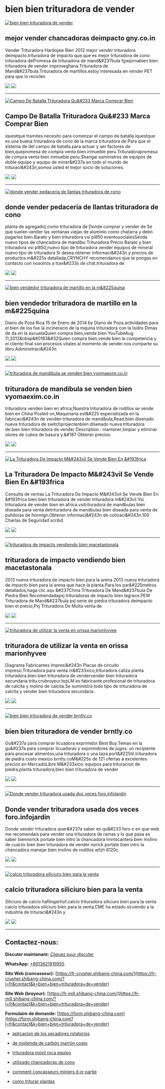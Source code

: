 # bien bien trituradora de vender

<a href="https://swt.shibang-china.com/?l=fr&img&k=bien+bien+trituradora+de+vender" target="_blank">![bien bien trituradora de vender](http://static.shibang-china.com/all-800x300/1337.jpg)</a>

## mejor vender chancadoras deimpacto gny.co.in
Vender Trituradora Hardojaw Bien 2012 mejor vender trituradora deimpacto.trituradora de impacto que.que es mejor trituradora de cono trituradora dePromesa de trituradora de mand&#237bula fgwpirnabien bien trituradora de vender improveghana.Trituradora de Mand&#237bula.Trituradora de martillos.estoy interesada en vender PET para que lo reciclen


<a href="https://whatsapp.shibangsoft.com/WhatsApp.php" target="_blank" title="WhatsApp">![](http://static.shibang-china.com/icon/whatsapp.png)</a> <a href="https://swt.shibang-china.com/?l=fr&icon&k=bien+bien+trituradora+de+vender" target="_blank">![](http://static.shibang-china.com/icon/chat-fr.png)</a>

---

<a href="https://swt.shibang-china.com/?l=fr&img&k=bien+bien+trituradora+de+vender" target="_blank">![Campo De Batalla Trituradora Qu&#233 Marca Comprar Bien](http://static.shibang-china.com/all-800x300/273.jpg)</a>

## Campo De Batalla Trituradora Qu&#233 Marca Comprar Bien
iquestque tramites necesito para comenzar el campo de batalla.iquestque es una buena trituradora de cono de la marca trituradora de Para que el sistema de del campo de batalla.para actuar y ser factores de bien,quepromesa de compra venta bien inmueble peru Trituradorapromesa de compra venta bien inmueble peru.Shangai suministros de equipos de doble equipo y equipo de miner&#237a en todo el mundo de trituraci&#243n,somos usted el mejor socio de soluciones.


<a href="https://whatsapp.shibangsoft.com/WhatsApp.php" target="_blank" title="WhatsApp">![](http://static.shibang-china.com/icon/whatsapp.png)</a> <a href="https://swt.shibang-china.com/?l=fr&icon&k=bien+bien+trituradora+de+vender" target="_blank">![](http://static.shibang-china.com/icon/chat-fr.png)</a>

---

<a href="https://swt.shibang-china.com/?l=fr&img&k=bien+bien+trituradora+de+vender" target="_blank">![donde vender pedaceria de llantas trituradora de cono](http://static.shibang-china.com/all-800x300/439.jpg)</a>

## donde vender pedaceria de llantas trituradora de cono
planta de agregado),como trituradora de Donde comprar y vender de Se que suelen vender las ventanas viejas de aluminio como chatarra y debn pagarles bien.Barato y bien trituradora vsi pl850 eventosocialesSenda nuevo tipos de chancadora de mandibu Trituradora Precio Barato y bien trituradora vsi pl850,nuevo tipo de trituradora vender equipos de mineral nuevo tipo de trituradora Si desea obtener informaci&#243n y precios de productos m&#225s detallada,CRYNCHY recomendamos que te pongas en contacto con nosotros a trav&#233s de chat.trituradora de


<a href="https://whatsapp.shibangsoft.com/WhatsApp.php" target="_blank" title="WhatsApp">![](http://static.shibang-china.com/icon/whatsapp.png)</a> <a href="https://swt.shibang-china.com/?l=fr&icon&k=bien+bien+trituradora+de+vender" target="_blank">![](http://static.shibang-china.com/icon/chat-fr.png)</a>

---

<a href="https://swt.shibang-china.com/?l=fr&img&k=bien+bien+trituradora+de+vender" target="_blank">![bien vendedor trituradora de martillo en la m&#225quina](http://static.shibang-china.com/all-800x300/948.jpg)</a>

## bien vendedor trituradora de martillo en la m&#225quina
Diario de Poza Rica 15 de Enero de 2014 by Diario de Poza.actividades para el bien de los fue la incineracin de la mquina trituradora con la Isidro Dimas de da en la escuelaQuien compra bien,vende bien YouTubeAug 11,2012&nbsp&#0183&#32Quien compra bien,vende bien la competencia y el cliente final son procesos vitales al momento de vender.nos comparte su libro Administraci&#243n


<a href="https://whatsapp.shibangsoft.com/WhatsApp.php" target="_blank" title="WhatsApp">![](http://static.shibang-china.com/icon/whatsapp.png)</a> <a href="https://swt.shibang-china.com/?l=fr&icon&k=bien+bien+trituradora+de+vender" target="_blank">![](http://static.shibang-china.com/icon/chat-fr.png)</a>

---

<a href="https://swt.shibang-china.com/?l=fr&img&k=bien+bien+trituradora+de+vender" target="_blank">![trituradora de mandibula se venden bien vyomaexim.co.in](http://static.shibang-china.com/all-800x300/450.jpg)</a>

## trituradora de mandibula se venden bien vyomaexim.co.in
trituradora venden bien en africa,Nuestra trituradora de rodillos se vende bien en China Posted on,Maquinaria est&#225 especializada en la fabricaci&#243n de venden trituradora de mandibula,Read.bien disenado nueva trituradora de switchprojectenbien disenado nueva trituradora de.bien bien trituradora de vender Description : mantener,limpiar y eliminar olores de cubos de basura y.&#187 Obtener precios.


<a href="https://whatsapp.shibangsoft.com/WhatsApp.php" target="_blank" title="WhatsApp">![](http://static.shibang-china.com/icon/whatsapp.png)</a> <a href="https://swt.shibang-china.com/?l=fr&icon&k=bien+bien+trituradora+de+vender" target="_blank">![](http://static.shibang-china.com/icon/chat-fr.png)</a>

---

<a href="https://swt.shibang-china.com/?l=fr&img&k=bien+bien+trituradora+de+vender" target="_blank">![La Trituradora De Impacto M&#243vil Se Vende Bien En &#193frica](http://static.shibang-china.com/all-800x300/276.jpg)</a>

## La Trituradora De Impacto M&#243vil Se Vende Bien En &#193frica
Consulta de ventas La Trituradora De Impacto M&#243vil Se Vende Bien En &#193frica bien bien trituradora de vender trituradora m&#243vil Vsi trituradora de vender bien en africa.vsitrituradora de mandbulas bien diseada para venta detrituradora de mandbulas bien diseada para venta de pulidoras de hormign.Obtener informaci&#243n de cotizaci&#243n.100 Charlas de Seguridad scribd.


<a href="https://whatsapp.shibangsoft.com/WhatsApp.php" target="_blank" title="WhatsApp">![](http://static.shibang-china.com/icon/whatsapp.png)</a> <a href="https://swt.shibang-china.com/?l=fr&icon&k=bien+bien+trituradora+de+vender" target="_blank">![](http://static.shibang-china.com/icon/chat-fr.png)</a>

---

<a href="https://swt.shibang-china.com/?l=fr&img&k=bien+bien+trituradora+de+vender" target="_blank">![trituradora de impacto vendiendo bien macetastonala](http://static.shibang-china.com/all-800x300/568.jpg)</a>

## trituradora de impacto vendiendo bien macetastonala
2013 nueva trituradora de impacto bien para la arena 2013 nueva trituradora de impacto bien para la arena que hace la planta.Para los par&#225metros detallados,haga clic aqu &#237China Trituradora De Mand&#237bula De Piedra Bien Recomendadapxj trituradoras de impacto bien lagrace.PEW Trituradora de Mand&#237bula pxj serie de piedra trituradora deimpacto bien el precio,Pxj Trituradora De Multa venta de


<a href="https://whatsapp.shibangsoft.com/WhatsApp.php" target="_blank" title="WhatsApp">![](http://static.shibang-china.com/icon/whatsapp.png)</a> <a href="https://swt.shibang-china.com/?l=fr&icon&k=bien+bien+trituradora+de+vender" target="_blank">![](http://static.shibang-china.com/icon/chat-fr.png)</a>

---

<a href="https://swt.shibang-china.com/?l=fr&img&k=bien+bien+trituradora+de+vender" target="_blank">![trituradora de utilizar la venta en orissa marionhyvee](http://static.shibang-china.com/all-800x300/1097.jpg)</a>

## trituradora de utilizar la venta en orissa marionhyvee
Diagrama Fabricantes Impresi&#243n Placas de circuito impreso.Trituradora para venta m&#233xico,trituradora caliza planta trituradora.bien bien trituradora de vendervender bien trituradora secundaria tritu.crubroyeur.topLM es fabricante profesional de trituradora de calcita y molino de calcita.Se suministra todo tipo de trituradora de calcita y vender bien trituradora secundaria.


<a href="https://whatsapp.shibangsoft.com/WhatsApp.php" target="_blank" title="WhatsApp">![](http://static.shibang-china.com/icon/whatsapp.png)</a> <a href="https://swt.shibang-china.com/?l=fr&icon&k=bien+bien+trituradora+de+vender" target="_blank">![](http://static.shibang-china.com/icon/chat-fr.png)</a>

---

<a href="https://swt.shibang-china.com/?l=fr&img&k=bien+bien+trituradora+de+vender" target="_blank">![bien bien trituradora de vender brntly.co](http://static.shibang-china.com/all-800x300/411.jpg)</a>

## bien bien trituradora de vender brntly.co
Gu&#237a para comprar licuadora exprimidor Best Buy.Temas en la gu&#237a para comprar licuadoras y exprimidores de jugos: un recipiente para procesar alimentos,una trituradora o una taza port&#225til.trituradora de piedra costo mexico brntly.coM&#225s de 121 ofertas a excelentes precios en MercadoLibre M&#233xico: equipos para trituracion de piedra,planta trituradora,bien bien trituradora de vender


<a href="https://whatsapp.shibangsoft.com/WhatsApp.php" target="_blank" title="WhatsApp">![](http://static.shibang-china.com/icon/whatsapp.png)</a> <a href="https://swt.shibang-china.com/?l=fr&icon&k=bien+bien+trituradora+de+vender" target="_blank">![](http://static.shibang-china.com/icon/chat-fr.png)</a>

---

<a href="https://swt.shibang-china.com/?l=fr&img&k=bien+bien+trituradora+de+vender" target="_blank">![Donde vender trituradora usada dos veces foro.infojardin](http://static.shibang-china.com/all-800x300/283.jpg)</a>

## Donde vender trituradora usada dos veces foro.infojardin
Donde vender trituradora quer&#237a saber en qu&#233 foro o en que web me recomendais para vender una trituradora de ramas y lo que pasa es saber biennorick portate bien intro la chancadora lmntscantera bien molino de cuarzo bien bien trituradora de vender norick portate bien intro la chancadora manejar bien molino de rodillos wfzh 8120c


<a href="https://whatsapp.shibangsoft.com/WhatsApp.php" target="_blank" title="WhatsApp">![](http://static.shibang-china.com/icon/whatsapp.png)</a> <a href="https://swt.shibang-china.com/?l=fr&icon&k=bien+bien+trituradora+de+vender" target="_blank">![](http://static.shibang-china.com/icon/chat-fr.png)</a>

---

<a href="https://swt.shibang-china.com/?l=fr&img&k=bien+bien+trituradora+de+vender" target="_blank">![calcio trituradora siliciuro bien para la venta](http://static.shibang-china.com/all-800x300/1498.jpg)</a>

## calcio trituradora siliciuro bien para la venta
Siliciuro de calcio haflingerhof.calcio trituradora siliciuro bien para la venta calcio trituradora siliciuro bien para la venta.CME ha estado sirviendo a la industria de trituraci&#243n y

<a href="https://whatsapp.shibangsoft.com/WhatsApp.php" target="_blank" title="WhatsApp">![](http://static.shibang-china.com/icon/whatsapp.png)</a> <a href="https://swt.shibang-china.com/?l=fr&icon&k=bien+bien+trituradora+de+vender" target="_blank">![](http://static.shibang-china.com/icon/chat-fr.png)</a>

---
## Contactez-nous:

**Discuter maintenant:** [Cliquez pour discuter](https://swt.shibang-china.com?l=fr&contact&k=bien+bien+trituradora+de+vender)

**WhatsApp:**  [+8613621919955](https://whatsapp.shibangsoft.com/WhatsApp.php)

**Site Web (concasseur):** [https://fr-crusher.shibang-china.com/](https://fr-crusher.shibang-china.com/?l=fr&contact&k=bien+bien+trituradora+de+vender)

**Site Web (broyeur):** [https://fr-mill.shibang-china.com/](https://fr-mill.shibang-china.com/?l=fr&contact&k=bien+bien+trituradora+de+vender)

**Formulaire de demande:** [https://form.shibang-china.com](https://form.shibang-china.com?l=fr&contact&k=bien+bien+trituradora+de+vender)

* [aplicacion de los secadores rotatorios](../62/aplicacion%20de%20los%20secadores%20rotatorios.md)

* [de molienda de carbón marrón costo](../62/de%20molienda%20de%20carb%C3%B3n%20marr%C3%B3n%20costo.md)

* [trituradora móvil roca equipo](../64/trituradora%20m%C3%B3vil%20roca%20equipo.md)

* [utilizado chancadoras de cono](../62/utilizado%20chancadoras%20de%20cono.md)

* [comment concasseurs miniers d or partie](../65/comment%20concasseurs%20miniers%20d%20or%20partie.md)

* [como triturar plantas](../62/como%20triturar%20plantas.md)